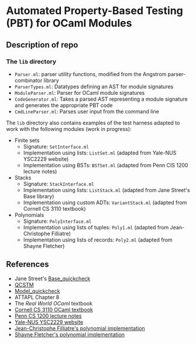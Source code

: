 # Automated Property-Based Testing (PBT) for OCaml Modules 

## Description of repo

### The `lib` directory
- `Parser.ml`: parser utility functions, modified from the Angstrom parser-combinator library
- `ParserTypes.ml`: Datatypes defining an AST for module signatures
- `ModuleParser.ml`: Parser for OCaml module signatures
- `CodeGenerator.ml`: Takes a parsed AST representing a module signature and generates the appropriate PBT code 
- `CmdLineParser.ml`: Parses user input from the command line

The `lib` directory also contains examples of the test harness adapted to work with the following modules (work in progress):
- Finite sets
  - Signature: `SetInterface.ml`
  - Implementation using lists: `ListSet.ml` (adapted from Yale-NUS YSC2229 website)
  - Implementation using BSTs: `BSTSet.ml` (adapted from Penn CIS 1200 lecture notes)
- Stacks
  - Signature: `StackInterface.ml`
  - Implementation using lists: `ListStack.ml` (adapted from Jane Street's Base library)
  - Implementation using custom ADTs: `VariantStack.ml` (adapted from Cornell CS 3110 textbook)
- Polynomials
  - Signature: `PolyInterface.ml`
  - Implementation using lists of tuples: `Poly1.ml` (adapted from Jean-Christophe Filliatre)
  - Implementation using lists of records: `Poly2.ml` (adapted from Shayne Fletcher)


## References
- Jane Street's [Base_quickcheck](https://opensource.janestreet.com/base_quickcheck/)
- [QCSTM](https://github.com/jmid/qcstm)   
- [Model_quickcheck](https://github.com/suttonshire/model_quickcheck)
- ATTAPL Chapter 8
- The *Real World OCaml* textbook 
- [Cornell CS 3110 OCaml textbook](https://cs3110.github.io/textbook/chapters/ds/hash_tables.html#maps-as-hash-tables)
- [Penn CS 1200 lecture notes](https://www.seas.upenn.edu/~cis120/23su/files/120notes.pdf#page=3)
- [Yale-NUS YSC2229 website](https://ilyasergey.net/YSC2229/week-11-bst.html)
- [Jean-Christophe Filliatre's polynomial implementation](https://www.lri.fr/~filliatr/ftp/ocaml/ds/poly.ml.html)
- [Shayne Fletcher's polynomial implementation](https://blog.shaynefletcher.org/2017/03/polynomials-over-rings.html)

